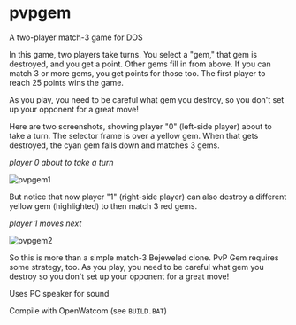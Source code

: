 # pvpgem
A two-player match-3 game for DOS

In this game, two players take turns. You select a "gem," that gem is
destroyed, and you get a point. Other gems fill in from above. If you
can match 3 or more gems, you get points for those too. The first player to
reach 25 points wins the game.

As you play, you need to be careful what gem you destroy, so you don't set up
your opponent for a great move!

Here are two screenshots, showing player "0" (left-side player) about to take a turn. The selector
frame is over a yellow gem. When that gets destroyed, the cyan gem falls down and matches 3
gems.

*player 0 about to take a turn*

![pvpgem1](https://user-images.githubusercontent.com/70386538/147795029-8e7eeb44-924d-4dd2-9901-6a138fe57f8c.png)

But notice that now player "1" (right-side player) can also destroy a different yellow gem (highlighted) to
then match 3 red gems.

*player 1 moves next*

![pvpgem2](https://user-images.githubusercontent.com/70386538/147795081-1a743365-dd5b-42b1-91a4-e5f8538b0420.png)

So this is more than a simple match-3 Bejeweled clone. PvP Gem requires some strategy, too. As you
play, you need to be careful what gem you destroy so you don't set up your opponent for a great
move!

Uses PC speaker for sound

Compile with OpenWatcom (see `BUILD.BAT`)
